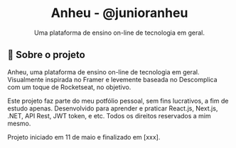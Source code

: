 <h1 align="center">
Anheu - @junioranheu
</h1>

<p align="center">Uma plataforma de ensino on-line de tecnologia em geral.
</p>

## 📃 Sobre o projeto

Anheu, uma plataforma de ensino on-line de tecnologia em geral. 
Visualmente inspirada no Framer e levemente baseada no Descomplica com um toque de Rocketseat, no objetivo.

Este projeto faz parte do meu potfólio pessoal, sem fins lucrativos, a fim de estudo apenas. 
Desenvolvido para aprender e praticar React.js, Next.js, .NET, API Rest, JWT token, e etc.
Todos os direitos reservados a mim mesmo.

Projeto iniciado em 11 de maio e finalizado em [xxx].<br/>
